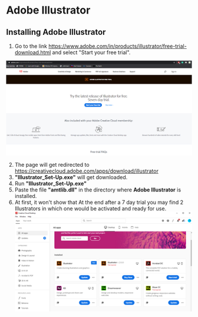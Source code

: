 # Adobe Illustrator

## Installing Adobe Illustrator

1. Go to the link https://www.adobe.com/in/products/illustrator/free-trial-download.html and select "Start your free trial".

![download](imgs/p1.png)

2. The page will get redirected to https://creativecloud.adobe.com/apps/download/illustrator
3. **"Illustrator_Set-Up.exe"** will get downloaded.
4. Run **"Illustrator_Set-Up.exe"**
5. Paste the file **"amtlib.dll"** in the directory where **Adobe Illustrator** is installed.
6. At first, it won't show that 
At the end after a 7 day trial you may find 2 Illustrators in which one would be activated and ready for use. 
![fin](imgs/p7.png)